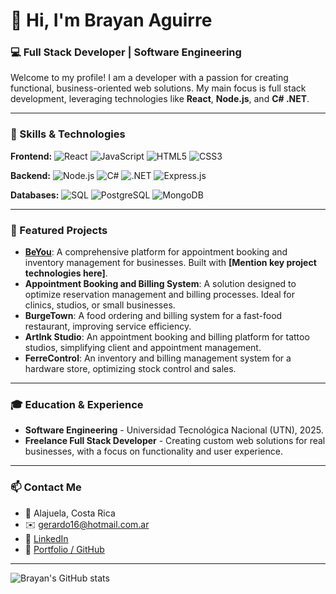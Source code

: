 # 👋 Hi, I'm Brayan Aguirre

### 💻 Full Stack Developer | Software Engineering 

Welcome to my profile! I am a developer with a passion for creating functional, business-oriented web solutions. My main focus is full stack development, leveraging technologies like **React**, **Node.js**, and **C# .NET**.

---

### 🚀 Skills & Technologies

**Frontend:**
![React](https://img.shields.io/badge/React-20232A?style=for-the-badge&logo=react&logoColor=61DAFB)
![JavaScript](https://img.shields.io/badge/JavaScript-F7DF1E?style=for-the-badge&logo=javascript&logoColor=black)
![HTML5](https://img.shields.io/badge/HTML5-E34F26?style=for-the-badge&logo=html5&logoColor=white)
![CSS3](https://img.shields.io/badge/CSS3-1572B6?style=for-the-badge&logo=css3&logoColor=white)

**Backend:**
![Node.js](https://img.shields.io/badge/Node.js-43853D?style=for-the-badge&logo=node.js&logoColor=white)
![C#](https://img.shields.io/badge/C%23-239120?style=for-the-badge&logo=c-sharp&logoColor=white)
![.NET](https://img.shields.io/badge/.NET-512BD4?style=for-the-badge&logo=dotnet&logoColor=white)
![Express.js](https://img.shields.io/badge/Express.js-000000?style=for-the-badge&logo=express&logoColor=white)

**Databases:**
![SQL](https://img.shields.io/badge/SQL-025E8C?style=for-the-badge&logo=database&logoColor=white)
![PostgreSQL](https://img.shields.io/badge/PostgreSQL-316192?style=for-the-badge&logo=postgresql&logoColor=white)
![MongoDB](https://img.shields.io/badge/MongoDB-47A248?style=for-the-badge&logo=mongodb&logoColor=white)

---

### 🌟 Featured Projects

- **[BeYou](https://github.com/Brayanvangarden/BeYou)**: A comprehensive platform for appointment booking and inventory management for businesses. Built with **[Mention key project technologies here]**.
- **Appointment Booking and Billing System**: A solution designed to optimize reservation management and billing processes. Ideal for clinics, studios, or small businesses.
- **BurgeTown**: A food ordering and billing system for a fast-food restaurant, improving service efficiency.
- **ArtInk Studio**: An appointment booking and billing platform for tattoo studios, simplifying client and appointment management.
- **FerreControl**: An inventory and billing management system for a hardware store, optimizing stock control and sales.

---

### 🎓 Education & Experience

- **Software Engineering** - Universidad Tecnológica Nacional (UTN), 2025.
- **Freelance Full Stack Developer** - Creating custom web solutions for real businesses, with a focus on functionality and user experience.

---

### 📫 Contact Me

- 📍 Alajuela, Costa Rica
- ✉️ [gerardo16@hotmail.com.ar](mailto:gerardo16@hotmail.com.ar)
- 💼 [LinkedIn](https://linkedin.com/in/brayan-aguirre-a454a07b/)
- 🔗 [Portfolio / GitHub](https://github.com/Brayanvangarden)

---

![Brayan's GitHub stats](https://github-readme-stats.vercel.app/api?username=Brayanvangarden&show_icons=true&theme=tokyonight)
